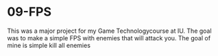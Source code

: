 # 09-FPS
This was a major project for my Game Technologycourse at IU. The goal was to make a simple FPS with enemies that will attack you. The goal of mine is simple kill all enemies 
